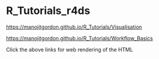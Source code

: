 # R_Tutorials_r4ds

https://manojitgordon.github.io/R_Tutorials/Visualisation

https://manojitgordon.github.io/R_Tutorials/Workflow_Basics

Click the above links for web rendering of the HTML

